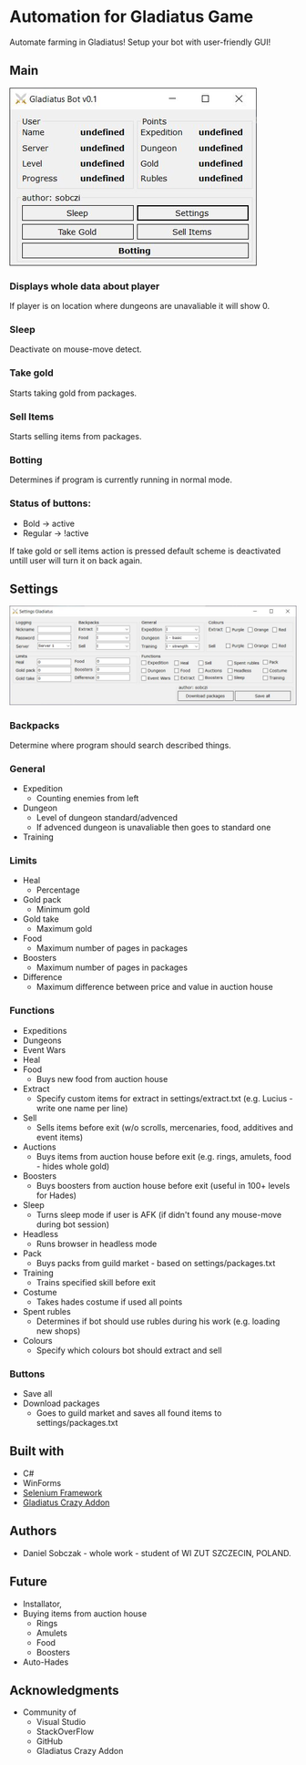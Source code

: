 # Automation for Gladiatus Game
Automate farming in Gladiatus! Setup your bot with user-friendly GUI!
## Main
![Screenshot](resources/Gladiatus_main_form.JPG)

### Displays whole data about player
If player is on location where dungeons are unavaliable it will show 0.
### Sleep
Deactivate on mouse-move detect.
### Take gold 
Starts taking gold from packages.
### Sell Items
Starts selling items from packages.
### Botting 
Determines if program is currently running in normal mode.
### Status of buttons:
* Bold -> active
* Regular -> !active

If take gold or sell items action is pressed default scheme is deactivated untill user will turn it on back again.

## Settings
![Screenshot](resources/Gladiatus_settings_form.JPG)
### Backpacks
Determine where program should search described things.
### General
* Expedition
  * Counting enemies from left
* Dungeon
  * Level of dungeon standard/advenced
  * If advenced dungeon is unavaliable then goes to standard one
* Training 
### Limits
* Heal
  * Percentage
* Gold pack
  * Minimum gold
* Gold take
  * Maximum gold
* Food  
  * Maximum number of pages in packages
* Boosters
  * Maximum number of pages in packages
* Difference 
  * Maximum difference between price and value in auction house
### Functions
* Expeditions
* Dungeons
* Event Wars
* Heal
* Food 
  * Buys new food from auction house
* Extract 
  * Specify custom items for extract in settings/extract.txt (e.g. Lucius - write one name per line)
* Sell 
  * Sells items before exit (w/o scrolls, mercenaries, food, additives and event items)
* Auctions 
  * Buys items from auction house before exit (e.g. rings, amulets, food - hides whole gold)
* Boosters 
  * Buys boosters from auction house before exit (useful in 100+ levels for Hades)
* Sleep 
  * Turns sleep mode if user is AFK (if didn't found any mouse-move during bot session)
* Headless 
  * Runs browser in headless mode
* Pack 
  * Buys packs from guild market - based on settings/packages.txt 
* Training 
  * Trains specified skill before exit
* Costume 
  * Takes hades costume if used all points
* Spent rubles 
  * Determines if bot should use rubles during his work (e.g. loading new shops)
* Colours 
  * Specify which colours bot should extract and sell
  
### Buttons
* Save all
* Download packages 
  * Goes to guild market and saves all found items to settings/packages.txt 

## Built with
* C#
* WinForms
* [Selenium Framework](https://github.com/SeleniumHQ/selenium)
* [Gladiatus Crazy Addon](https://github.com/DinoDevs/GladiatusCrazyAddon)

## Authors
* Daniel Sobczak - whole work - student of WI ZUT SZCZECIN, POLAND.

## Future
* Installator,
* Buying items from auction house
  * Rings
  * Amulets
  * Food
  * Boosters
* Auto-Hades

## Acknowledgments
* Community of
  * Visual Studio
  * StackOverFlow
  * GitHub
  * Gladiatus Crazy Addon
